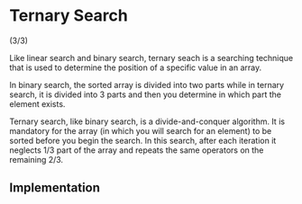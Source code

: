 # Ternary Search
(3/3)

Like linear search and binary search, ternary seach is a searching technique that is used to determine the position of a specific value in an array.

In binary search, the sorted array is divided into two parts while in ternary search, it is divided into 3 parts and then you determine in which part the element exists.

Ternary search, like binary search, is a divide-and-conquer algorithm. It is mandatory for the array (in which you will search for an element) to be sorted before you begin the search. In this search, after each iteration it neglects 1/3 part of the array and repeats the same operators on the remaining 2/3.

## Implementation
